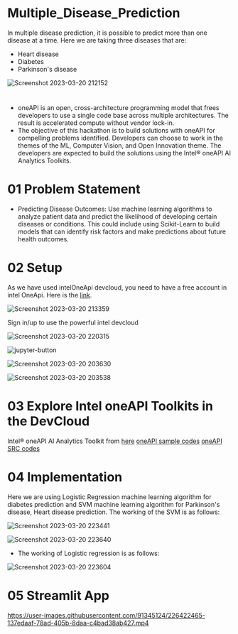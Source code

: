 # Multiple_Disease_Prediction
 In multiple disease prediction, it is possible to predict more than one disease at a time. Here we are taking three diseases that are:
  - Heart disease
  - Diabetes
  - Parkinson's disease
  
![Screenshot 2023-03-20 212152](https://user-images.githubusercontent.com/91345124/226395277-500f715f-292d-4ec0-88dd-54b955c994ed.png)

#
 - oneAPI is an open, cross-architecture programming model that frees developers to use a single code base across multiple architectures. The result is accelerated  compute  without vendor lock-in.
 - The objective of this hackathon is to build solutions with oneAPI for compelling problems identified. Developers can choose to work in the themes of the ML, Computer Vision, and Open Innovation theme. The developers are expected to build the solutions using the Intel® oneAPI AI Analytics Toolkits.
 
 
# 01 Problem Statement
 - Predicting Disease Outcomes: Use machine learning algorithms to analyze patient data and 
predict the likelihood of developing certain diseases or conditions. This could include using 
Scikit-Learn to build models that can identify risk factors and make predictions about future 
health outcomes.


# 02 Setup
As we have used intelOneApi devcloud, you need to have a free account in intel OneApi. Here is the [link](https://devcloud.intel.com/oneapi/get_started/baseToolkitSamples/).

![Screenshot 2023-03-20 213359](https://user-images.githubusercontent.com/91345124/226399332-5100572c-3c05-40bc-921b-902694bd0efa.png)

Sign in/up to use the powerful intel devcloud

![Screenshot 2023-03-20 220315](https://user-images.githubusercontent.com/91345124/226407048-bf9b6158-dc57-4f3e-a3b2-3bad148142a2.png)

![jupyter-button](https://user-images.githubusercontent.com/91345124/226405905-68a89675-1c7b-46cd-9a5d-56508f77cb94.png)

![Screenshot 2023-03-20 203630](https://user-images.githubusercontent.com/91345124/226408007-9edbbf0c-3760-4a1e-8605-f09139e03343.png)

![Screenshot 2023-03-20 203538](https://user-images.githubusercontent.com/91345124/226408061-2166b6af-e5cb-49de-99ea-987f70557fea.png)



# 03 Explore Intel oneAPI Toolkits in the DevCloud

 Intel® oneAPI AI Analytics Toolkit from [here](https://devcloud.intel.com/oneapi/get_started/) [oneAPI sample codes](https://devcloud.intel.com/oneapi/get_started/baseToolkitSamples/)  [oneAPI SRC codes](https://github.com/oneapi-src/oneAPI-samples)  
 
 
# 04 Implementation

  Here we are using Logistic Regression machine learning algorithm for diabetes prediction and SVM machine learning algorithm for Parkinson's disease, Heart disease prediction. The working of the SVM is as follows:
  
![Screenshot 2023-03-20 223441](https://user-images.githubusercontent.com/91345124/226417908-d7b09410-fa41-4ddc-a0e5-f132de0c56b9.png)

![Screenshot 2023-03-20 223640](https://user-images.githubusercontent.com/91345124/226418836-122ada16-38ad-40d1-83c9-5996e8398abf.png)


 - The working of Logistic regression is as follows:

![Screenshot 2023-03-20 223604](https://user-images.githubusercontent.com/91345124/226417845-a467db22-b6d4-498a-b695-21121f45f041.png)





# 05 Streamlit App



https://user-images.githubusercontent.com/91345124/226422465-137edaaf-78ad-405b-8daa-c4bad38ab427.mp4





